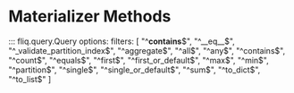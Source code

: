 
# Materializer Methods

::: fliq.query.Query
    options:
        filters: [
            "^__contains__$", "^__eq__$", "^_validate_partition_index$", "^aggregate$", "^all$", "^any$", "^contains$", "^count$", "^equals$", "^first$", "^first_or_default$", "^max$", "^min$", "^partition$", "^single$", "^single_or_default$", "^sum$", "^to_dict$", "^to_list$" 
        ]   
